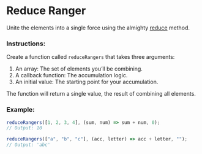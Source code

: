 # Reduce Ranger

Unite the elements into a single force using the almighty [reduce](https://developer.mozilla.org/en-US/docs/Web/JavaScript/Reference/Global_Objects/Array/reduce) method.

### Instructions:

Create a function called `reduceRangers` that takes three arguments:

1. An array: The set of elements you’ll be combining.
2. A callback function: The accumulation logic.
3. An initial value: The starting point for your accumulation.

The function will return a single value, the result of combining all elements.

### Example:

```js
reduceRangers([1, 2, 3, 4], (sum, num) => sum + num, 0);
// Output: 10

reduceRangers(["a", "b", "c"], (acc, letter) => acc + letter, "");
// Output: 'abc'
```
